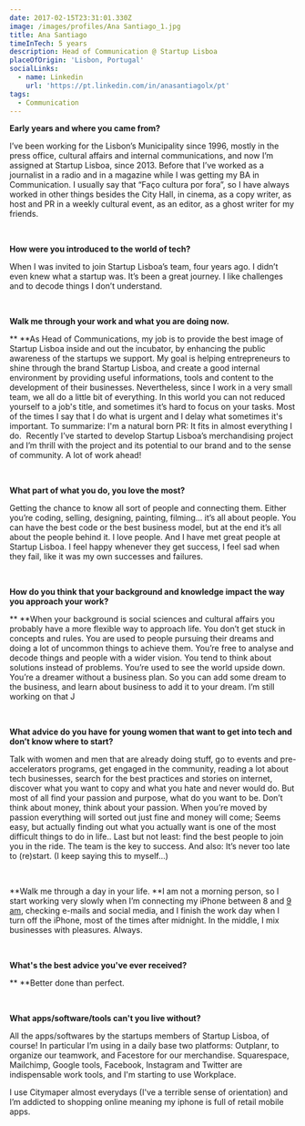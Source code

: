 ```yaml
---
date: 2017-02-15T23:31:01.330Z
image: /images/profiles/Ana Santiago_1.jpg
title: Ana Santiago
timeInTech: 5 years
description: Head of Communication @ Startup Lisboa
placeOfOrigin: 'Lisbon, Portugal'
socialLinks:
  - name: Linkedin
    url: 'https://pt.linkedin.com/in/anasantiagolx/pt'
tags:
  - Communication
---
```


**Early years and where you came from?**

I’ve been working for the Lisbon’s Municipality since 1996, mostly in the press office, cultural affairs and internal communications, and now I’m assigned at Startup Lisboa, since 2013. Before that I’ve worked as a journalist in a radio and in a magazine while I was getting my BA in Communication. I usually say that “Faço cultura por fora”, so I have always worked in other things besides the City Hall, in cinema, as a copy writer, as host and PR in a weekly cultural event, as an editor, as a ghost writer for my friends.

 

**How were you introduced to the world of tech?**

When I was invited to join Startup Lisboa’s team, four years ago. I didn’t even knew what a startup was. It’s been a great journey. I like challenges and to decode things I don’t understand.

 

**Walk me through your work and what you are doing now.**

** **As Head of Communications, my job is to provide the best image of Startup Lisboa inside and out the incubator, by enhancing the public awareness of the startups we support. My goal is helping entrepreneurs to shine through the brand Startup Lisboa, and create a good internal environment by providing useful informations, tools and content to the development of their businesses. Nevertheless, since I work in a very small team, we all do a little bit of everything. In this world you can not reduced yourself to a job's title, and sometimes it’s hard to focus on your tasks. Most of the times I say that I do what is urgent and I delay what sometimes it's important. To summarize: I'm a natural born PR: It fits in almost everything I do.  Recently I’ve started to develop Startup Lisboa’s merchandising project and I’m thrill with the project and its potential to our brand and to the sense of community. A lot of work ahead!

 

**What part of what you do, you love the most?**

Getting the chance to know all sort of people and connecting them. Either you’re coding, selling, designing, painting, filming... it’s all about people. You can have the best code or the best business model, but at the end it’s all about the people behind it. I love people. And I have met great people at Startup Lisboa. I feel happy whenever they get success, I feel sad when they fail, like it was my own successes and failures.

 

**How do you think that your background and knowledge impact the way you approach your work?**

** **When your background is social sciences and cultural affairs you probably have a more flexible way to approach life. You don’t get stuck in concepts and rules. You are used to people pursuing their dreams and doing a lot of uncommon things to achieve them. You’re free to analyse and decode things and people with a wider vision. You tend to think about solutions instead of problems. You’re used to see the world upside down. You’re a dreamer without a business plan. So you can add some dream to the business, and learn about business to add it to your dream. I’m still working on that J

 

**What advice do you have for young women that want to get into tech and don’t know where to start? **

Talk with women and men that are already doing stuff, go to events and pre-accelerators programs, get engaged in the community, reading a lot about tech businesses, search for the best practices and stories on internet, discover what you want to copy and what you hate and never would do. But most of all find your passion and purpose, what do you want to be. Don’t think about money, think about your passion. When you’re moved by passion everything will sorted out just fine and money will come; Seems easy, but actually finding out what you actually want is one of the most difficult things to do in life.. Last but not least: find the best people to join you in the ride. The team is the key to success. And also: It’s never too late to (re)start. (I keep saying this to myself…)

 

**Walk me through a day in your life. **I am not a morning person, so I start working very slowly when I’m connecting my iPhone between 8 and [9 am](http://airmail.calendar/2016-05-09%2009:00:00%20WEST), checking e-mails and social media, and I finish the work day when I turn off the iPhone, most of the times after midnight. In the middle, I mix businesses with pleasures. Always.

 

**What's the best advice you've ever received?**

** **Better done than perfect.

 

**What apps/software/tools can't you live without?**  

All the apps/softwares by the startups members of Startup Lisboa, of course! In particular I’m using in a daily base two platforms: Outplanr, to organize our teamwork, and Facestore for our merchandise. Squarespace, Mailchimp, Google tools, Facebook, Instagram and Twitter are indispensable work tools, and I'm starting to use Workplace.

I use Citymaper almost everydays (I've a terrible sense of orientation) and I’m addicted to shopping online meaning my iphone is full of retail mobile apps.